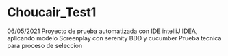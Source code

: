# Choucair_Test1
06/05/2021
Proyecto de prueba automatizada con IDE intelliJ IDEA, aplicando modelo Screenplay con serenity BDD y cucumber
Prueba tecnica para proceso de seleccion
